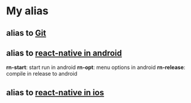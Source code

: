 # My alias

## alias to [Git](https://github.com/enieber/alias/blob/master/git.md)


## alias to [react-native in android](https://github.com/enieber/alias/blob/master/rn-android.md)

**rn-start**: start run in android
**rn-opt**: menu options in android
**rn-release**: compile in release to android

## alias to [react-native in ios](https://github.com/enieber/alias/blob/master/rn-ios.md)
